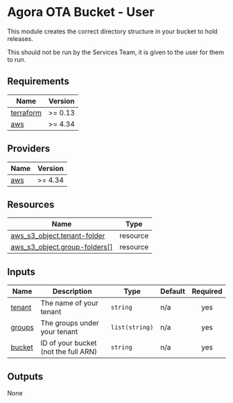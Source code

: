 # Agora OTA Bucket - User

This module creates the correct directory structure in your bucket to hold releases.

This should not be run by the Services Team, it is given to the user for them to run.

## Requirements

| Name | Version |
|------|---------|
| <a name="requirement_terraform"></a> [terraform](#requirement\_terraform) | >= 0.13 |
| <a name="requirement_aws"></a> [aws](#requirement\_aws) | >= 4.34 |

## Providers

| Name | Version |
|------|---------|
| <a name="provider_aws"></a> [aws](#provider\_aws) | >= 4.34 |

## Resources

| Name                                                                                                                   | Type |
|------------------------------------------------------------------------------------------------------------------------|------|
| [aws_s3_object.tenant-folder](https://registry.terraform.io/providers/hashicorp/aws/latest/docs/resources/s3_object)   | resource |
| [aws_s3_object.group-folders[]](https://registry.terraform.io/providers/hashicorp/aws/latest/docs/resources/s3_object) | resource |

## Inputs

| Name                                                                              | Description                                                                      | Type           | Default          | Required |
|-----------------------------------------------------------------------------------|----------------------------------------------------------------------------------|----------------|------------------|:--------:|
| <a name="input_tenant"></a> [tenant](#input\_tenant)                              | The name of your tenant                                                          | `string`       | n/a              |   yes    |
| <a name="groups"></a> [groups](#input\_groups)                                    | The groups under your tenant                                                     | `list(string)` | n/a              |   yes    |
| <a name="bucket"></a> [bucket](#input\_bucket)                                    | ID of your bucket (not the full ARN)                                             | `string`       | n/a              |   yes    |

## Outputs
None